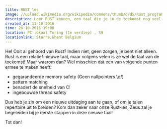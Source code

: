 ```yaml
---
title: RUST les
image: //upload.wikimedia.org/wikipedia/commons/thumb/d/d5/Rust_programming_language_black_logo.svg/2000px-Rust_programming_language_black_logo.svg.png
description: Leer RUST kennen, een taal die je in de toekomst nog veel zult zien!
created_at: 11-10-2016
time: 26-10-2016 19:00
location: PC lokaal Turing (1e verdiep) , S9
locationlink: Sterre,Ghent Belgium
---
```


He!
Ooit al gehoord van Rust?
Indien niet, geen zorgen, je bent niet alleen.
Rust is een relatief nieuwe taal, maar volgens velen is ze wel de taal van de toekomst!
Maar waarom dan? Wel misschien dat een van volgende punten ermee te maken heeft:

* gegarandeerde memory safety (Geen nullpointers \o/)
* pattern matching
* benadert de snelheid van C!
* ingebouwde thread safety

Dus heb je zin om een nieuwe uitdaging aan te gaan, of om je talen repertoire uit te breiden?
Kom dan zeker naar onze Rust-les, Zeus zal je begeleiden bij je eerste stappen in deze nieuwe taal!

Tot dan!
